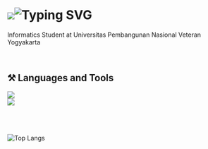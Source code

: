 <h1>
  <img src="https://readme-typing-svg.herokuapp.com/?
    <a href="https://git.io/typing-svg"><img src="https://readme-typing-svg.demolab.com?font=Source+Code+Pro&weight=600&size=30&pause=1000&color=F7EE31&random=false&width=435&lines=Hi%2C+Im+Hafizh+Akbar+!" alt="Typing SVG" /></a>
</h1>

<p>
  Informatics Student at Universitas Pembangunan Nasional Veteran Yogyakarta
</p>

<br/>

<h2>⚒️ Languages and Tools</h2>
<div>
    <img src="https://skillicons.dev/icons?i=html,css,javascript,cpp,python,java,mysql,php"/><br/>
    <img src="https://skillicons.dev/icons?i=vscode,figma,bootstrap,laravel" /><br>
</div>
<br/><br/><br/>

![Top Langs](https://github-readme-stats.vercel.app/api/top-langs/?username=FakesteP&theme=tokyonight)

